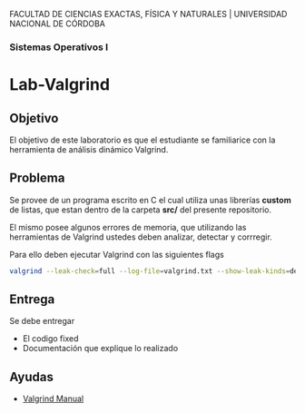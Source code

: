 FACULTAD DE CIENCIAS EXACTAS, FÍSICA Y NATURALES | UNIVERSIDAD NACIONAL DE CÓRDOBA
### Sistemas Operativos I
# Lab-Valgrind
## Objetivo
El objetivo de este laboratorio es que el estudiante se familiarice con la herramienta de análisis dinámico Valgrind.

## Problema
Se provee de un programa escrito en C el cual utiliza unas librerías __custom__ de listas, que estan dentro de la carpeta **src/** del presente repositorio. 

El mismo posee algunos errores de memoria, que utilizando las herramientas de Valgrind ustedes deben analizar, detectar y corrregir.

Para ello deben ejecutar Valgrind con las siguientes flags

```Bash
valgrind --leak-check=full --log-file=valgrind.txt --show-leak-kinds=definite,indirect ./main
```


## Entrega
Se debe entregar
- El codigo fixed
- Documentación que explique lo realizado

## Ayudas
+ [Valgrind Manual](https://www.valgrind.org/docs/manual/valgrind_manual.pdf)

